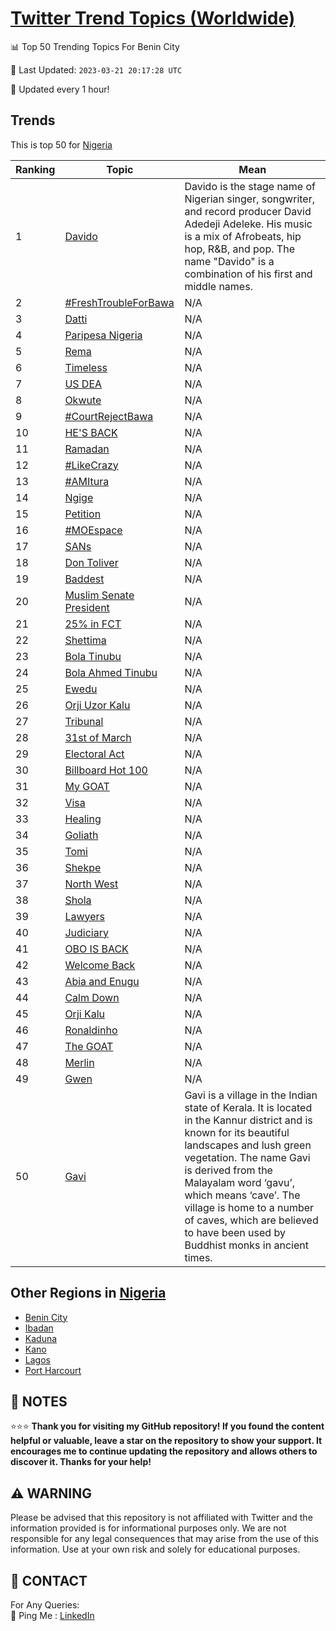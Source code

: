 [Twitter Trend Topics (Worldwide)](https://github.com/ErcinDedeoglu/Twitter-Trend-Topics)
==========


📊 Top 50 Trending Topics For Benin City

📆 Last Updated: `2023-03-21 20:17:28 UTC`

🔧 Updated every 1 hour!


## Trends

This is top 50 for [Nigeria](</Nigeria>)

| Ranking | Topic | Mean |
| ------- | ------------ | ------------ |
| 1 | [Davido](http://twitter.com/search?q=Davido) | Davido is the stage name of Nigerian singer, songwriter, and record producer David Adedeji Adeleke. His music is a mix of Afrobeats, hip hop, R&B, and pop. The name "Davido" is a combination of his first and middle names. |
| 2 | [#FreshTroubleForBawa](http://twitter.com/search?q=%23FreshTroubleForBawa) | N/A |
| 3 | [Datti](http://twitter.com/search?q=Datti) | N/A |
| 4 | [Paripesa Nigeria](http://twitter.com/search?q=Paripesa+Nigeria) | N/A |
| 5 | [Rema](http://twitter.com/search?q=Rema) | N/A |
| 6 | [Timeless](http://twitter.com/search?q=Timeless) | N/A |
| 7 | [US DEA](http://twitter.com/search?q=US+DEA) | N/A |
| 8 | [Okwute](http://twitter.com/search?q=Okwute) | N/A |
| 9 | [#CourtRejectBawa](http://twitter.com/search?q=%23CourtRejectBawa) | N/A |
| 10 | [HE'S BACK](http://twitter.com/search?q=HE%27S+BACK) | N/A |
| 11 | [Ramadan](http://twitter.com/search?q=Ramadan) | N/A |
| 12 | [#LikeCrazy](http://twitter.com/search?q=%23LikeCrazy) | N/A |
| 13 | [#AMItura](http://twitter.com/search?q=%23AMItura) | N/A |
| 14 | [Ngige](http://twitter.com/search?q=Ngige) | N/A |
| 15 | [Petition](http://twitter.com/search?q=Petition) | N/A |
| 16 | [#MOEspace](http://twitter.com/search?q=%23MOEspace) | N/A |
| 17 | [SANs](http://twitter.com/search?q=SANs) | N/A |
| 18 | [Don Toliver](http://twitter.com/search?q=Don+Toliver) | N/A |
| 19 | [Baddest](http://twitter.com/search?q=Baddest) | N/A |
| 20 | [Muslim Senate President](http://twitter.com/search?q=Muslim+Senate+President) | N/A |
| 21 | [25% in FCT](http://twitter.com/search?q=25%25+in+FCT) | N/A |
| 22 | [Shettima](http://twitter.com/search?q=Shettima) | N/A |
| 23 | [Bola Tinubu](http://twitter.com/search?q=Bola+Tinubu) | N/A |
| 24 | [Bola Ahmed Tinubu](http://twitter.com/search?q=Bola+Ahmed+Tinubu) | N/A |
| 25 | [Ewedu](http://twitter.com/search?q=Ewedu) | N/A |
| 26 | [Orji Uzor Kalu](http://twitter.com/search?q=Orji+Uzor+Kalu) | N/A |
| 27 | [Tribunal](http://twitter.com/search?q=Tribunal) | N/A |
| 28 | [31st of March](http://twitter.com/search?q=31st+of+March) | N/A |
| 29 | [Electoral Act](http://twitter.com/search?q=Electoral+Act) | N/A |
| 30 | [Billboard Hot 100](http://twitter.com/search?q=Billboard+Hot+100) | N/A |
| 31 | [My GOAT](http://twitter.com/search?q=My+GOAT) | N/A |
| 32 | [Visa](http://twitter.com/search?q=Visa) | N/A |
| 33 | [Healing](http://twitter.com/search?q=Healing) | N/A |
| 34 | [Goliath](http://twitter.com/search?q=Goliath) | N/A |
| 35 | [Tomi](http://twitter.com/search?q=Tomi) | N/A |
| 36 | [Shekpe](http://twitter.com/search?q=Shekpe) | N/A |
| 37 | [North West](http://twitter.com/search?q=North+West) | N/A |
| 38 | [Shola](http://twitter.com/search?q=Shola) | N/A |
| 39 | [Lawyers](http://twitter.com/search?q=Lawyers) | N/A |
| 40 | [Judiciary](http://twitter.com/search?q=Judiciary) | N/A |
| 41 | [OBO IS BACK](http://twitter.com/search?q=OBO+IS+BACK) | N/A |
| 42 | [Welcome Back](http://twitter.com/search?q=Welcome+Back) | N/A |
| 43 | [Abia and Enugu](http://twitter.com/search?q=Abia+and+Enugu) | N/A |
| 44 | [Calm Down](http://twitter.com/search?q=Calm+Down) | N/A |
| 45 | [Orji Kalu](http://twitter.com/search?q=Orji+Kalu) | N/A |
| 46 | [Ronaldinho](http://twitter.com/search?q=Ronaldinho) | N/A |
| 47 | [The GOAT](http://twitter.com/search?q=The+GOAT) | N/A |
| 48 | [Merlin](http://twitter.com/search?q=Merlin) | N/A |
| 49 | [Gwen](http://twitter.com/search?q=Gwen) | N/A |
| 50 | [Gavi](http://twitter.com/search?q=Gavi) | Gavi is a village in the Indian state of Kerala. It is located in the Kannur district and is known for its beautiful landscapes and lush green vegetation. The name Gavi is derived from the Malayalam word ‘gavu’, which means ‘cave’. The village is home to a number of caves, which are believed to have been used by Buddhist monks in ancient times. |



## Other Regions in [Nigeria](</Nigeria>)

* [Benin City](</Nigeria/Benin City.md>)
* [Ibadan](</Nigeria/Ibadan.md>)
* [Kaduna](</Nigeria/Kaduna.md>)
* [Kano](</Nigeria/Kano.md>)
* [Lagos](</Nigeria/Lagos.md>)
* [Port Harcourt](</Nigeria/Port Harcourt.md>)



## 📝 NOTES

⭐⭐⭐ **Thank you for visiting my GitHub repository! If you found the content helpful or valuable, leave a star on the repository to show your support. It encourages me to continue updating the repository and allows others to discover it. Thanks for your help!**


## ⚠️ WARNING

Please be advised that this repository is not affiliated with Twitter and the information provided is for informational purposes only. We are not responsible for any legal consequences that may arise from the use of this information. Use at your own risk and solely for educational purposes.


## 📨 CONTACT

 For Any Queries:  
            🏓 Ping Me : [LinkedIn](https://www.linkedin.com/in/ercindedeoglu/)
